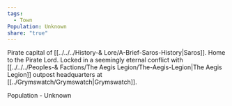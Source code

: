 ```yaml
---
tags:
  - Town
Population: Unknown
share: "true"
---
```


Pirate capital of [[../../../History-& Lore/A-Brief-Saros-History|Saros]]. Home to the Pirate Lord. Locked in a seemingly eternal conflict with [[../../../Peoples-& Factions/The Aegis Legion/The-Aegis-Legion|The Aegis Legion]] outpost headquarters at [[../Grymswatch/Grymswatch|Grymswatch]]. 

Population - Unknown